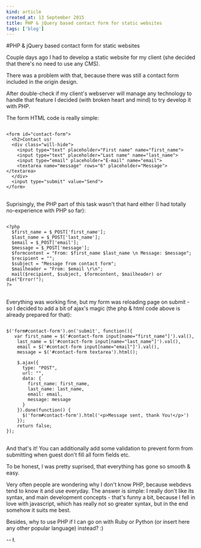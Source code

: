```yaml
---
kind: article
created_at: 13 September 2015
title: PHP & jQuery based contact form for static websites
tags: ['blog']
---
```


#PHP & jQuery based contact form for static websites

Couple days ago I had to develop a static website for my client (she decided that there's no need to use any CMS).

There was a problem with that, because there was still a contact form included in the origin design. 

After double-check if my client's webserver will manage any technology to handle that feature I decided (with broken heart and mind) to try develop it with PHP.

The form HTML code is really simple:

<pre>
<code class="html">
&lt;form id="contact-form">
  &lt;h2>Contact us!</h2>
  &lt;div class="will-hide">
    &lt;input type="text" placeholder="First name" name="first_name">
    &lt;input type="text" placeholder="Last name" name="last_name">
    &lt;input type="email" placeholder="E-mail" name="email">
    &lt;textarea name="message" rows="6" placeholder="Message">&lt;/textarea>
  &lt;/div>
  &lt;input type="submit" value="Send">
&lt;/form>
</code>
</pre>

Suprisingly, the PHP part of this task wasn't that hard either (I had totally no-experience with PHP so far):

<pre>
<code class="php">
&lt;?php
  $first_name = $_POST['first_name'];
  $last_name = $_POST['last_name'];
  $email = $_POST['email'];
  $message = $_POST['message'];
  $formcontent = "From: $first_name $last_name \n Message: $message";
  $recipient = "<destination@email>";
  $subject = "Message from contact form";
  $mailheader = "From: $email \r\n";
  mail($recipient, $subject, $formcontent, $mailheader) or die("Error!");
?>
</code>
</pre>

Everything was working fine, but my form was reloading page on submit - so I decided to add a bit of ajax's magic (the php & html code above is already prepared for that):

<pre>
<code class="javascript">
$('form#contact-form').on('submit', function(){
   var first_name = $('#contact-form input[name="first_name"]').val(),
    last_name = $('#contact-form input[name="last_name"]').val(),
    email = $('#contact-form input[name="email"]').val(),
    message = $('#contact-form textarea').html();
       
    $.ajax({
      type: "POST",
      url: "<path/to/your/php/file>",
      data: {
        first_name: first_name,
        last_name: last_name,
        email: email,
        message: message
      }
    }).done(function() {
      $('form#contact-form').html('&lt;p>Message sent, thank You!&lt;/p>')
    });
    return false;
});
</code>
</pre>

And that's it! You can additionally add some validation to prevent form from submitting when guest don't fill all form fields etc.

To be honest, I was pretty suprised, that everything has gone so smooth & easy.

Very often people are wondering why I don't know PHP, because webdevs tend to know it and use everyday. The answer is simple: I really don't like its syntax, and main development concepts - that's funny a bit, because I fell in love with javascript, which has really not so greater syntax, but in the end somehow it suits me best. 

Besides, why to use PHP if I can go on with Ruby or Python (or insert here any other popular language) instead? :)

-- ł.
